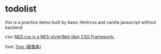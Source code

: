 # todolist
this is a practice demo built by basic html/css and vanilla javascript without backend

css:
[NES.css is a NES-style(8bit-like) CSS Framework.](https://github.com/nostalgic-css/NES.css)

font:
[Zpix (最像素)](https://github.com/SolidZORO/zpix-pixel-font)

